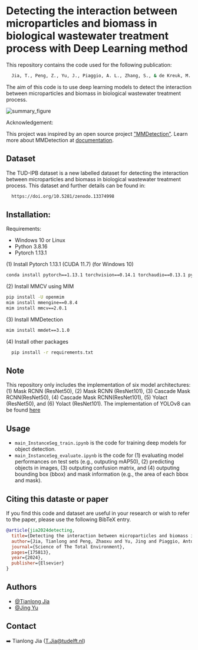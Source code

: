# Detecting the interaction between microparticles and biomass in biological wastewater treatment process with Deep Learning method

This repository contains the code used for the following publication:
```bash
  Jia, T., Peng, Z., Yu, J., Piaggio, A. L., Zhang, S., & de Kreuk, M. K. (2024). Detecting the interaction between microparticles and biomass in biological wastewater treatment process with Deep Learning method. Science of The Total Environment, 175813. doi: 10.1016/j.scitotenv.2024.175813.
```

The aim of this code is to use deep learning models to detect the interaction between microparticles and biomass in biological wastewater treatment process.

![summary_figure](figures/Graphical_abstract.jpg)


Acknowledgement:

This project was inspired by an open source project ["MMDetection"](https://github.com/open-mmlab/mmdetection). 
Learn more about MMDetection at [documentation](https://mmdetection.readthedocs.io/en/latest/).

## Dataset

The TUD-IPB dataset is a new labelled dataset for detecting the interaction between microparticles and biomass in biological wastewater treatment process. This dataset and further details can be found in:

```bash
  https://doi.org/10.5281/zenodo.13374998
```

## Installation:

Requirements:
- Windows 10 or Linux
- Python 3.8.16
- Pytorch 1.13.1

(1) Install Pytorch 1.13.1 (CUDA 11.7) (for Windows 10)

```bash
conda install pytorch==1.13.1 torchvision==0.14.1 torchaudio==0.13.1 pytorch-cuda=11.7 -c pytorch -c nvidia
```

(2) Install MMCV using MIM
```bash
pip install -U openmim
mim install mmengine==0.8.4
mim install mmcv==2.0.1
```

(3) Install MMDetection
```bash
mim install mmdet==3.1.0
```

(4) Install other packages

```bash
  pip install -r requirements.txt
```

## Note
This repository only includes the implementation of six model architectures: (1) Mask RCNN (ResNet50), (2) Mask RCNN (ResNet101), (3) Cascade Mask RCNN(ResNet50), (4) Cascade Mask RCNN(ResNet101), (5) Yolact (ResNet50), and (6) Yolact (ResNet101). The implementation of YOLOv8 can be found [here](https://github.com/TianlongJia/deep_pollutant_YoloV8)


## Usage

-  `main_InstanceSeg_train.ipynb` is the code for training deep models for object detection.
-  `main_InstanceSeg_evaluate.ipynb` is the code for (1) evaluating model performances on test sets (e.g., outputing mAP50), (2) predicting objects in images, (3) outputing confusion matrix, and (4) outputing bounding box (bbox) and mask information (e.g., the area of each bbox and mask).

## Citing this dataste or paper

If you find this code and dataset are useful in your research or wish to refer to the paper, please use the following BibTeX entry.

```BibTeX
@article{jia2024detecting,
  title={Detecting the interaction between microparticles and biomass in biological wastewater treatment process with Deep Learning method},
  author={Jia, Tianlong and Peng, Zhaoxu and Yu, Jing and Piaggio, Antonella L and Zhang, Shuo and de Kreuk, Merle K},
  journal={Science of The Total Environment},
  pages={175813},
  year={2024},
  publisher={Elsevier}
}
```

## Authors

- [@Tianlong Jia](https://github.com/TianlongJia)
- [@Jing Yu](https://github.com/yyyuj)


## Contact

➡️ Tianlong Jia ([T.Jia@tudelft.nl](mailto:T.Jia@tudelft.nl))

